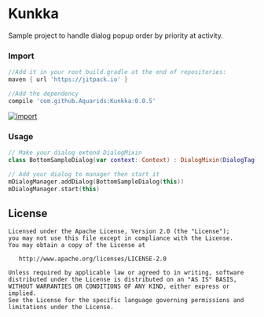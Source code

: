 # Kunkka
Sample project to handle dialog popup order by priority at activity.

### Import

```groovy
//Add it in your root build.gradle at the end of repositories:
maven { url 'https://jitpack.io' }
```
```groovy
//Add the dependency
compile 'com.github.Aquarids:Kunkka:0.0.5'
```
[![import](https://jitpack.io/v/Aquarids/Kunkka.svg)](https://jitpack.io/#Aquarids/Kunkka)

### Usage

```kotlin
// Make your dialog extend DialogMixin
class BottomSampleDialog(var context: Context) : DialogMixin(DialogTag(DialogManager.PRIORITY_LOW, DialogConstant.DIALOG_TEST)) {}
```
```kotlin
// Add your dialog to manager then start it
mDialogManager.addDialog(BottomSampleDialog(this))
mDialogManager.start(this)
```
License
--------

    Licensed under the Apache License, Version 2.0 (the "License");
    you may not use this file except in compliance with the License.
    You may obtain a copy of the License at
    
       http://www.apache.org/licenses/LICENSE-2.0
    
    Unless required by applicable law or agreed to in writing, software
    distributed under the License is distributed on an "AS IS" BASIS,
    WITHOUT WARRANTIES OR CONDITIONS OF ANY KIND, either express or implied.
    See the License for the specific language governing permissions and
    limitations under the License.
